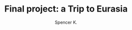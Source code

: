 ---
layout: none
school-year: 2018-2019
categories: student-project
title:  "Final project: a Trip to Eurasia"
author: "Spencer K."
author2: "Ethan M."
description:

author-url: "https://scratch.mit.edu/users/spenciefoodie/"
author2-url: "https://scratch.mit.edu/users/Cats3r6/"
project-id: "304980967"
---